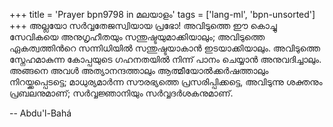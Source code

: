 +++
title = 'Prayer bpn9798 in മലയാളം'
tags = ['lang-ml', 'bpn-unsorted']
+++
അല്ലയോ സര്‍വ്വതേജസ്വിയായ പ്രഭോ! അവിടുത്തെ ഈ കൊച്ചു സേവികയെ അനുഗൃഹീതയും സന്തുഷ്ടയുമാക്കിയാലും; അവിടുത്തെ ഏകത്വത്തിന്‍റെ സന്നിധിയില്‍ സന്തുഷ്ടയാകാന്‍ ഇടയാക്കിയാലും. അവിടുത്തെ സ്നേഹമാകുന്ന കോപ്പയുടെ ഗഹനതയില്‍ നിന്ന് പാനം ചെയ്യാന്‍ അനുവദിച്ചാലും. അങ്ങനെ അവള്‍ അത്യാനന്ദത്താലും ആത്മീയോല്‍ക്കര്‍ഷത്താലും നിറയ്ക്കപ്പെടട്ടെ; മാധുര്യമാര്‍ന്ന സൗരഭ്യത്തെ പ്രസരിപ്പിക്കട്ടെ, അവിടുന്നു ശക്തനും പ്രബലനുമാണ്; സര്‍വ്വജ്ഞാനിയും സര്‍വ്വദര്‍ശകനുമാണ്.

-- Abdu'l-Bahá
